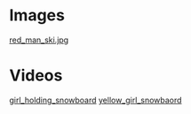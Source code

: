 # Images

[red_man_ski.jpg](https://www.pexels.com/photo/man-on-ski-board-on-snow-field-1271147/)

# Videos

[girl_holding_snowboard](https://www.pexels.com/video/a-woman-posing-for-the-camera-6287760/)
[yellow_girl_snowbaord](https://www.pexels.com/video/a-woman-standing-at-the-foot-of-the-mountain-with-a-snowboard-7166421/)